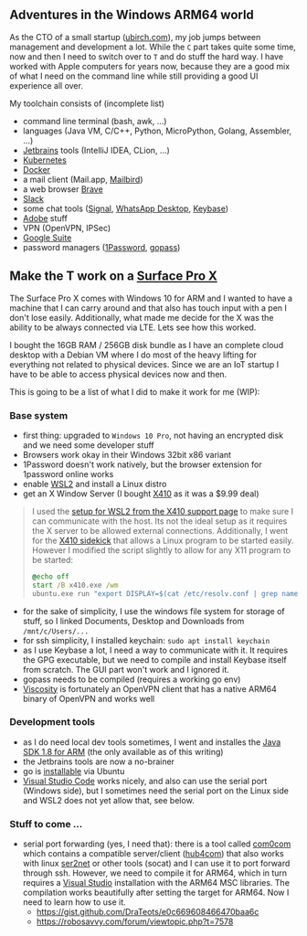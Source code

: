 ## Adventures in the Windows ARM64 world

As the CTO of a small startup ([ubirch.com](https://ubirch.com)), my job jumps between management and development a lot. While the `C` part takes quite some time, now and then I need to switch over to `T` and do stuff the hard way. I have worked with Apple computers for years now, because they are a good mix of what I need on the command line while still providing a good UI experience all over.

My toolchain consists of (incomplete list) 
- command line terminal (bash, awk, ...)
- languages (Java VM, C/C++, Python, MicroPython, Golang, Assembler, ...)
- [Jetbrains](https://jetbrains.com) tools (IntelliJ IDEA, CLion, ...)
- [Kubernetes](https://en.wikipedia.org/wiki/Kubernetes)
- [Docker](https://www.docker.com/)
- a mail client (Mail.app, [Mailbird](https://getmailbird.com/))
- a web browser [Brave](https://brave.com)
- [Slack](https://slack.com)
- some chat tools ([Signal](https://signal.org), [WhatsApp Desktop](https://www.whatsapp.com/), [Keybase](https://keybase.io))
- [Adobe](https://adobe.com) stuff
- VPN (OpenVPN, IPSec)
- [Google Suite](https://gsuite.google.com/)
- password managers ([1Password](https://1password.com), [gopass](https://github.com/gopasspw/gopass))

## Make the T work on a [Surface Pro X](https://www.microsoft.com/en-us/search/result.aspx?q=Surface+Pro+X)

The Surface Pro X comes with Windows 10 for ARM and I wanted to have a machine that I can carry around and that also has touch input with a pen I don't lose easily. Additionally, what made me decide for the X was the ability to be always connected via LTE. Lets see how this worked. 

I bought the 16GB RAM / 256GB disk bundle as I have an complete cloud desktop with a Debian VM where I do most of the heavy lifting for everything not related to physical devices. Since we are an IoT startup I have to be able to access physical devices now and then. 

This is going to be a list of what I did to make it work for me (WIP):

### Base system
- first thing: upgraded to `Windows 10 Pro`, not having an encrypted disk and we need some developer stuff
- Browsers work okay in their Windows 32bit x86 variant
- 1Password doesn't work natively, but the browser extension for 1password online works
- enable [WSL2](https://docs.microsoft.com/en-us/windows/wsl/install-win10) and install a Linux distro
- get an X Window Server (I bought [X410](https://token2shell.com/x410/) as it was a $9.99 deal)
> I used the [setup for WSL2 from the X410 support page](https://token2shell.com/howto/x410/using-x410-with-wsl2/) to make sure I can 
> communicate with the host. Its not the ideal setup as it requires the X server to be allowed external connections. Additionally, I 
> went for the [X410 sidekick](https://token2shell.com/howto/x410/xidekick/) that allows a Linux program to be started easily. However I 
> modified the script slightly to allow for any X11 program to be started:
> ```bat
> @echo off
> start /B x410.exe /wm
> ubuntu.exe run "export DISPLAY=$(cat /etc/resolv.conf | grep nameserver | awk '{print $2; exit;}'):0.0; xfsettingsd --sm-client-> disable; cd; %1
> ```
- for the sake of simplicity, I use the windows file system for storage of stuff, so I linked Documents, Desktop and Downloads from `/mnt/c/Users/...`
- for ssh simplicity, I installed keychain: `sudo apt install keychain`
- as I use Keybase a lot, I need a way to communicate with it. It requires the GPG executable, but we need to compile and install Keybase itself from scratch. The GUI part won't work and I ignored it. 
- gopass needs to be compiled (requires a working go env)
- [Viscosity](https://www.sparklabs.com/viscosity/) is fortunately an OpenVPN client that has a native ARM64 binary of OpenVPN and works well

### Development tools
- as I do need local dev tools sometimes, I went and installes the [Java SDK 1.8 for ARM](https://www.oracle.com/technetwork/java/javase/downloads/jdk8-downloads-2133151.html) (the only available as of this writing)
- the Jetbrains tools are now a no-brainer
- go is [installable](https://github.com/golang/go/wiki/Ubuntu) via Ubuntu
- [Visual Studio Code](https://code.visualstudio.com/) works nicely, and also can use the serial port (Windows side), but I sometimes need the serial port on the Linux side and WSL2 does not yet allow that, see below.

### Stuff to come ...

- serial port forwarding (yes, I need that): there is a tool called [com0com](http://com0com.sourceforge.net/) which contains a compatible server/client ([hub4com](https://sourceforge.net/projects/com0com/files/hub4com/)) that also works with linux [ser2net](https://sourceforge.net/projects/ser2net/) or other tools (socat) and I can use it to port forward through ssh. However, we need to compile it for ARM64, which in turn requires a [Visual Studio](https://visualstudio.microsoft.com/) installation with the ARM64 MSC libraries. The compilation works beautifully after setting the target for ARM64. Now I need to learn how to use it.
  - https://gist.github.com/DraTeots/e0c669608466470baa6c
  - https://robosavvy.com/forum/viewtopic.php?t=7578
  
  
  
